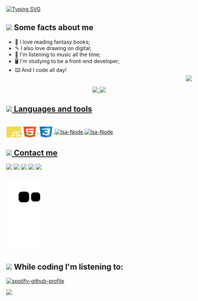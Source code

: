 [![Typing SVG](https://readme-typing-svg.herokuapp.com?font=Press+Start+2P&color=%238A2BE2&size=26&center=true&vCenter=true&width=1000&height=30&lines=%3CWelcome+to+my+GitHub+profile!%2F%3E)](https://git.io/typing-svg)

## <img src="https://media.giphy.com/media/3Ii2SW00oLZ8k/giphy.gif" height="30px"> Some facts about me  
  - 📕 I love reading fantasy books;
  - ✎ I also love drawing on digital;
  - 🎵 I'm listening to music all the time;
  - 🖥️ I'm studying to be a front-end developer;
  - ⌨️ And I code all day!  
  <img align="right" src="https://raw.githubusercontent.com/MicaelliMedeiros/micaellimedeiros/master/image/computer-illustration.png"><br>

<div align="center"> 
  <a href="https://github.com/isabdch">
  <img height="150em" src="https://github-readme-stats.vercel.app/api?username=isabdch&show_icons=true&theme=jolly&include_all_commits=true&count_private=true"/>
  <img height="150em" src="https://github-readme-stats.vercel.app/api/top-langs/?username=isabdch&layout=compact&langs_count=7&theme=jolly"/>
</div>
 
 ## <img src="https://media.giphy.com/media/UvPvsX9oMlMWs/giphy.gif" height="30px"> Languages and tools
<div style="display: inline_block"><br>
  <img align="center" alt="Isa-Js" height="30" width="40" src="https://raw.githubusercontent.com/devicons/devicon/master/icons/javascript/javascript-plain.svg">
  <img align="center" alt="Isa-HTML" height="30" width="40" src="https://raw.githubusercontent.com/devicons/devicon/master/icons/html5/html5-original.svg">
  <img align="center" alt="Isa-CSS" height="30" width="40" src="https://raw.githubusercontent.com/devicons/devicon/master/icons/css3/css3-original.svg">
  <img align="center" alt="Isa-Node" height="30" width="40" src="https://cdn.jsdelivr.net/gh/devicons/devicon/icons/nodejs/nodejs-original-wordmark.svg">
  <img align="center" alt="Isa-Node" height="30" width="40" src="https://cdn.jsdelivr.net/gh/devicons/devicon/icons/react/react-original.svg">
</div>
  
 ### 
  
 ## <img src="https://media.giphy.com/media/l0IyjS5FXeMOtVMyY/giphy.gif" height="30px"> Contact me 
  
<div>
  <a href="https://instagram.com/isabdch" target="_blank"><img src="https://img.shields.io/badge/-Instagram-%23E4405F?style=for-the-badge&logo=instagram&logoColor=white" target="_blank"></a>
  <a href="https://www.linkedin.com/in/isabelle-brand%C3%A3o-chagas-5645551a8/" target="_blank"><img src="https://img.shields.io/badge/-LinkedIn-%230077B5?style=for-the-badge&logo=linkedin&logoColor=white" target="_blank"></a> 
  <a href="mailto:belabchagas@gmail.com"><img src="https://img.shields.io/badge/-Gmail-%23333?style=for-the-badge&logo=gmail&logoColor=white" target="_blank"></a>
  <a href="https://www.facebook.com/isabdch" target="_blank"><img src="https://img.shields.io/badge/Facebook-1877F2?style=for-the-badge&logo=facebook&logoColor=white" target="_blank"></a> 
  <a href="https://open.spotify.com/user/isabdch?si=7592cf16929b4e3d"><img src="https://img.shields.io/badge/Spotify-1ED760?&style=for-the-badge&logo=spotify&logoColor=white" target="_blank"></a>
</div>  
  
 ### 
  
![Snake animation](https://github.com/isabdch/isabdch/blob/output/github-contribution-grid-snake.svg)
  

   ## <img src="https://media.giphy.com/media/YjHOvLaZ02jI8C3yvH/giphy.gif" height="30px"> While coding I'm listening to:
   [![spotify-github-profile](https://spotify-github-profile.vercel.app/api/view?uid=isabdch&cover_image=true&theme=novatorem&bar_color=8a2be2&bar_color_cover=false)](https://spotify-github-profile.vercel.app/api/view?uid=isabdch&redirect=true)

  ![](https://komarev.com/ghpvc/?username=isabdch&color=blueviolet&style=flat-square)
